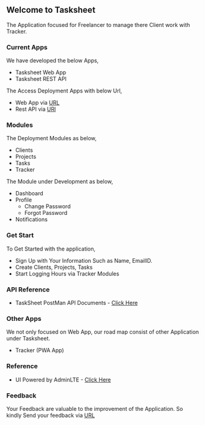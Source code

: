 ## Welcome to Tasksheet

The Application focused for Freelancer to manage there Client work with Tracker.

### Current Apps

We have developed the below Apps,

- Tasksheet Web App
- Tasksheet REST API

The Access Deployment Apps with below Url,

- Web App via [URL](www.tasksheet.in)
- Rest API via [URl](https://tasksheetapi.azurewebsites.net)

### Modules

The Deployment Modules as below,

- Clients
- Projects
- Tasks
- Tracker

The Module under Development as below,

- Dashboard
- Profile
  - Change Password
  - Forgot Password
- Notifications

### Get Start

To Get Started with the application,

- Sign Up with Your Information Such as Name, EmailID.
- Create Clients, Projects, Tasks
- Start Logging Hours via Tracker Modules

### API Reference

- TaskSheet PostMan API Documents - [Click Here](https://documenter.getpostman.com/view/1589172/TzXzDcSp)

### Other Apps

We not only focused on Web App, our road map consist of other Application under Tasksheet.

- Tracker (PWA App)

### Reference

- UI Powered by AdminLTE - [Click Here](https://adminlte.io/themes/dev/AdminLTE/)

### Feedback

Your Feedback are valuable to the improvement of the Application. So kindly Send your feedback via [URL](https://forms.office.com/r/hB8pRmPpju)
